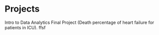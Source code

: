 # Projects
Intro to Data Analytics Final Project (Death percentage of heart failure for patients in ICU). 
ffsf
